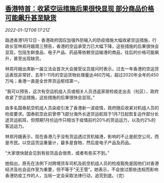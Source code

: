 <!--1641969062000-->
[香港特首：收紧空运措施后果很快显现 部分商品价格可能飙升甚至缺货](https://cn.reuters.com/article/hk-lam-air-cargo-restriction-price-0112-idCNKBS2JM0CS)
------

<div><i>2022-01-12T06:17:21Z</i></div><p>路透香港1月12日 - 香港政府因应加强外防输入的防疫措施大幅收紧空运措施，行政长官林郑月娥周三预告，香港的空运承受力已大幅下降，这些措施的后果很快会显现，包括生鲜食品、电子产品、药品等依赖空运输港的商品，往后的价格可能飙升，甚至出现缺货。</p><p>林郑月娥出席新一届立法会首次大会接受议员提问时表示，过去一年香港的空运货运表现非常好，去年1-11月的空运货物处理量达460万吨，超过2020年全年的450万吨；香港一直是全世界货运枢纽第一。</p><p>“我可以预告，这次有空运机组人员或相关人员违返家居检疫走出去（社区），政府收紧了空运措施，这些措施的后果很快会显现。”</p><p>由多名国泰航空机组人员染疫引发了香港新一波疫情，政府随后收紧对机组人员的检疫要求。国泰航空此前曾停飞部分海外长途货运航班于1月7日起恢复运作部分长途货运航班，但预期1月份运作只相当于疫情前约20%的货运运力，以及约2%的客运运力。</p><p>林郑月娥表示，现在香港几乎没有货运透过货机输港，影响的不止是航空公司，而是市民。以空运货运重量计，最多是食物，然后是电子产品及药品。</p><p>“大家很快就会见到有些货品会很贵，或者有些买不到。”</p><p>她指出，原先在法例下对跨境货车司机及航空机组人员的检疫豁免是因他们对香港经济及社会运作至为重要，但不等于“无王管”。她表示，不会放过那些违规而影响香港防疫工作的人，当局一定会采取法律行动，追究到底。（完）</p>
